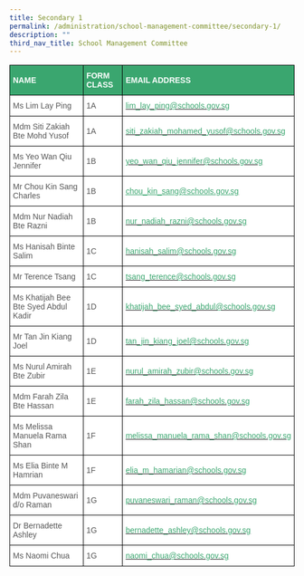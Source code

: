 ```yaml
---
title: Secondary 1
permalink: /administration/school-management-committee/secondary-1/
description: ""
third_nav_title: School Management Committee
---
```

<style type="text/css">
.tg  {border-collapse:collapse;border-spacing:0;}
.tg td{border-color:black;border-style:solid;border-width:1px;font-family:Arial, sans-serif;font-size:14px;
  overflow:hidden;padding:10px 5px;word-break:normal;}
.tg th{border-color:black;border-style:solid;border-width:1px;font-family:Arial, sans-serif;font-size:14px;
  font-weight:normal;overflow:hidden;padding:10px 5px;word-break:normal;}
.tg .tg-m6ce{background-color:#3AA66F;color:#FFF;font-weight:bold;text-align:left;vertical-align:middle}
.tg .tg-mwz3{background-color:#FFF;color:#565656;text-align:left;vertical-align:middle}
</style>
<table class="tg">
<thead>
  <tr>
    <th class="tg-m6ce"><span style="color:#FFF;background-color:#3AA66F">NAME</span></th>
    <th class="tg-m6ce"><span style="color:#FFF;background-color:#3AA66F">FORM CLASS</span></th>
    <th class="tg-m6ce"><span style="color:#FFF;background-color:#3AA66F">EMAIL ADDRESS</span></th>
  </tr>
</thead>
<tbody>
  <tr>
    <td class="tg-mwz3"><span style="color:#565656"> Ms Lim Lay Ping</span><br></td>
    <td class="tg-mwz3"><span style="color:#565656"> 1A</span></td>
    <td class="tg-mwz3"><span style="color:#565656"> </span><a href="mailto:lim_lay_ping@schools.gov.sg"><span style="text-decoration:none;color:#3AA66F">lim_lay_ping@schools.gov.sg</span></a><br></td>
  </tr>
  <tr>
    <td class="tg-mwz3"><span style="color:#565656"> Mdm Siti Zakiah Bte Mohd Yusof </span></td>
    <td class="tg-mwz3"><span style="color:#565656"> 1A</span></td>
    <td class="tg-mwz3"><span style="color:#565656"> </span><a href="mailto:siti_zakiah_mohamed_yusof@schools.gov.sg"><span style="text-decoration:none;color:#3AA66F">siti_zakiah_mohamed_yusof@schools.gov.sg</span></a></td>
  </tr>
  <tr>
    <td class="tg-mwz3"><span style="color:#565656"> Ms Yeo Wan Qiu Jennifer</span></td>
    <td class="tg-mwz3"><span style="color:#565656"> 1B</span></td>
    <td class="tg-mwz3"><span style="color:#565656"> </span><a href="mailto:yeo_wan_qiu_jennifer@schools.gov.sg"><span style="text-decoration:none;color:#3AA66F">yeo_wan_qiu_jennifer@schools.gov.sg</span></a></td>
  </tr>
  <tr>
    <td class="tg-mwz3"><span style="color:#565656"> Mr Chou Kin Sang Charles</span></td>
    <td class="tg-mwz3"><span style="color:#565656"> 1B</span></td>
    <td class="tg-mwz3"><span style="color:#565656"> </span><a href="mailto:chou_kin_sang@schools.gov.sg"><span style="text-decoration:underline;color:#3AA66F">chou_kin_sang@schools.gov.sg</span></a></td>
  </tr>
  <tr>
    <td class="tg-mwz3"><span style="color:#565656"> Mdm Nur Nadiah Bte Razni</span><br></td>
    <td class="tg-mwz3"><span style="color:#565656"> 1B</span></td>
    <td class="tg-mwz3"><span style="color:#565656"> </span><a href="mailto:nur_nadiah_razni@schools.gov.sg"><span style="text-decoration:none;color:#3AA66F">nur_nadiah_razni@schools.gov.sg</span></a></td>
  </tr>
  <tr>
    <td class="tg-mwz3"><span style="color:#565656"> Ms Hanisah Binte Salim</span></td>
    <td class="tg-mwz3"><span style="color:#565656"> 1C</span></td>
    <td class="tg-mwz3"><span style="color:#565656"> </span><a href="mailto:hanisah_salim@schools.gov.sg"><span style="text-decoration:none;color:#3AA66F">hanisah_salim@schools.gov.sg</span></a></td>
  </tr>
  <tr>
    <td class="tg-mwz3"><span style="color:#565656"> Mr Terence Tsang</span></td>
    <td class="tg-mwz3"><span style="color:#565656"> 1C</span></td>
    <td class="tg-mwz3"><span style="color:#565656"> </span><a href="mailto:tsang_terence@schools.gov.sg"><span style="text-decoration:none;color:#3AA66F">tsang_terence@schools.gov.sg</span></a></td>
  </tr>
  <tr>
    <td class="tg-mwz3"><span style="color:#565656"> Ms Khatijah Bee Bte Syed Abdul Kadir</span></td>
    <td class="tg-mwz3"><span style="color:#565656"> 1D</span></td>
    <td class="tg-mwz3"><span style="color:#565656"> </span><a href="mailto:khatijah_bee_syed_abdul@schools.gov.sg"><span style="text-decoration:none;color:#3AA66F">khatijah_bee_syed_abdul@schools.gov.sg</span></a></td>
  </tr>
  <tr>
    <td class="tg-mwz3"><span style="color:#565656"> Mr Tan Jin Kiang Joel</span></td>
    <td class="tg-mwz3"><span style="color:#565656"> 1D</span></td>
    <td class="tg-mwz3"><span style="color:#565656"> </span><a href="mailto:tan_jin_kiang_joel@schools.gov.sg"><span style="text-decoration:none;color:#3AA66F">tan_jin_kiang_joel@schools.gov.sg</span></a></td>
  </tr>
  <tr>
    <td class="tg-mwz3"><span style="color:#565656"> Ms Nurul Amirah Bte Zubir</span></td>
    <td class="tg-mwz3"><span style="color:#565656"> 1E</span></td>
    <td class="tg-mwz3"><span style="color:#565656"> </span><a href="mailto:nurul_amirah_zubir@schools.gov.sg"><span style="text-decoration:none;color:#3AA66F">nurul_amirah_zubir@schools.gov.sg</span></a></td>
  </tr>
  <tr>
    <td class="tg-mwz3"><span style="color:#565656"> Mdm Farah Zila Bte Hassan</span></td>
    <td class="tg-mwz3"><span style="color:#565656"> 1E</span></td>
    <td class="tg-mwz3"><span style="color:#565656"> </span><a href="mailto:farah_zila_hassan@schools.gov.sg"><span style="text-decoration:none;color:#3AA66F">farah_zila_hassan@schools.gov.sg</span></a></td>
  </tr>
  <tr>
    <td class="tg-mwz3"><span style="color:#565656"> Ms Melissa Manuela Rama Shan</span></td>
    <td class="tg-mwz3"><span style="color:#565656"> 1F</span></td>
    <td class="tg-mwz3"><span style="color:#565656"> </span><a href="mailto:melissa_manuela_rama_shan@schools.gov.sg"><span style="text-decoration:none;color:#3AA66F">melissa_manuela_rama_shan@schools.gov.sg</span></a></td>
  </tr>
  <tr>
    <td class="tg-mwz3"><span style="color:#565656"> Ms Elia Binte M Hamrian</span></td>
    <td class="tg-mwz3"><span style="color:#565656"> 1F</span></td>
    <td class="tg-mwz3"><span style="color:#565656"> </span><a href="mailto:elia_m_hamarian@schools.gov.sg"><span style="text-decoration:none;color:#3AA66F">elia_m_hamarian@schools.gov.sg</span></a></td>
  </tr>
  <tr>
    <td class="tg-mwz3"><span style="color:#565656"> Mdm Puvaneswari d/o Raman</span></td>
    <td class="tg-mwz3"><span style="color:#565656"> 1G</span></td>
    <td class="tg-mwz3"><span style="color:#565656"> </span><a href="mailto:puvaneswari_raman@schools.gov.sg"><span style="text-decoration:none;color:#3AA66F">puvaneswari_raman@schools.gov.sg</span></a></td>
  </tr>
  <tr>
    <td class="tg-mwz3"><span style="color:#565656"> Dr Bernadette Ashley</span></td>
    <td class="tg-mwz3"><span style="color:#565656"> 1G</span></td>
    <td class="tg-mwz3"><span style="color:#565656"> </span><a href="mailto:bernadette_ashley@schools.gov.sg"><span style="text-decoration:none;color:#3AA66F">bernadette_ashley@schools.gov.sg</span></a></td>
  </tr>
  <tr>
    <td class="tg-mwz3"><span style="color:#565656"> Ms Naomi Chua</span></td>
    <td class="tg-mwz3"><span style="color:#565656"> 1G</span></td>
    <td class="tg-mwz3"><span style="color:#565656"> </span><a href="mailto:naomi_chua@schools.gov.sg"><span style="text-decoration:none;color:#3AA66F">naomi_chua@schools.gov.sg</span></a></td>
  </tr>
</tbody>
</table>